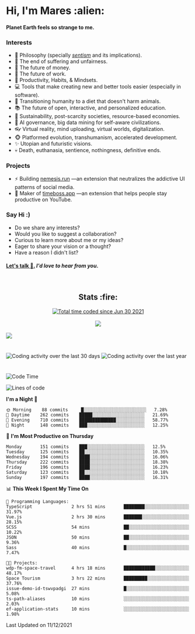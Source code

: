 <h1>Hi, I'm Mares :alien:</h1>

#### Planet Earth feels so strange to me.

### **Interests**

- 🌊 Philosophy (specially [_sentism_][sentismmedium] and its implications).
- 🎯 The end of suffering and unfairness.
- 💸 The future of money.
- 💼 The future of work.
- 🧠 Productivity, Habits, & Mindsets.
- 💻 Tools that make creating new and better tools easier (especially in software).
- 🥗 Transitioning humanity to a diet that doesn't harm animals.
- 📚 The future of open, interactive, and personalized education.
- 🌱 Sustainability, post-scarcity societies, resource-based economies.
- 🤖 AI governance, big data mining for self-aware civilizations.
- 👓 Virtual reality, mind uploading, virtual worlds, digitalization.
- 🐵 Platformed evolution, transhumanism, accelerated development.
- ✨ Utopian and futuristic visions.
- 💀 Death, euthanasia, sentience, nothingness, definitive ends.


### **Projects**

- ⚡ Building [nemesis.run](https://nemesis.run) —an extension that neutralizes the addictive UI patterns of social media.
- 💎 Maker of [timeboss.app](https://timeboss.app) —an extension that helps people stay productive on YouTube.


### **Say Hi :)**

- Do we share any interests?
- Would you like to suggest a collaboration?
- Curious to learn more about me or my ideas?
- Eager to share your vision or a thought?
- Have a reason I didn't list?

#### [Let's talk :wave:.](mailto:mareszhar@gmail.com) _I'd love to hear from you_.

[sentismmedium]: https://medium.com/@mareszhar/born-a-prisoner-a-reflection-about-life-its-struggles-and-a-plan-to-escape-d8566ce9b026

<br>

<h2 align="center">Stats :fire:</h2>

<div align="center">
  <a href="https://wakatime.com/@cfdc0e0d-4860-4b62-9ff0-cb659185525e">
    <img src="https://wakatime.com/badge/user/cfdc0e0d-4860-4b62-9ff0-cb659185525e.svg" alt="Total time coded since Jun 30 2021" />
  </a>
</div>

<br>

<div align="center">
  <img src="https://github-readme-streak-stats.herokuapp.com?user=mareszhar&theme=black-ice&hide_border=true&stroke=FFFFFF15&ring=DF8FFE&fire=DF8FFE&currStreakLabel=DF8FFE&background=1A232A&currStreakNum=86FFAB&dates=B1AAB3FF">
</div>

<!-- Add or remove this: &dates=B1AAB3FF at the end of the streak stats URL if they get bugged and aren't updating -->

<br>

<img src="https://activity-graph.herokuapp.com/graph?username=mareszhar&theme=nord&bg_color=00000000&color=979797&line=DF8FFE&point=00000000&area=true&hide_border=true">

<br>

<h1></h1>

<img src="https://wakatime.com/share/@mares/5df0ff02-9c79-41b4-b540-51dc9c65a57b.svg" alt="Coding activity over the last 30 days" />
<img src="https://wakatime.com/share/@mares/ea89ba71-f374-40af-930c-e0655909fe37.svg" alt="Coding activity over the last year" />

<h1></h1>

<!--START_SECTION:waka-->
![Code Time](http://img.shields.io/badge/Code%20Time-368%20hrs%205%20mins-blue)

![Lines of code](https://img.shields.io/badge/From%20Hello%20World%20I%27ve%20Written-116%20Thousand%20lines%20of%20code-blue)

**I'm a Night 🦉** 

```text
🌞 Morning    88 commits     █░░░░░░░░░░░░░░░░░░░░░░░░   7.28% 
🌆 Daytime    262 commits    █████░░░░░░░░░░░░░░░░░░░░   21.69% 
🌃 Evening    710 commits    ██████████████░░░░░░░░░░░   58.77% 
🌙 Night      148 commits    ███░░░░░░░░░░░░░░░░░░░░░░   12.25%

```
📅 **I'm Most Productive on Thursday** 

```text
Monday       151 commits    ███░░░░░░░░░░░░░░░░░░░░░░   12.5% 
Tuesday      125 commits    ██░░░░░░░░░░░░░░░░░░░░░░░   10.35% 
Wednesday    194 commits    ████░░░░░░░░░░░░░░░░░░░░░   16.06% 
Thursday     222 commits    ████░░░░░░░░░░░░░░░░░░░░░   18.38% 
Friday       196 commits    ████░░░░░░░░░░░░░░░░░░░░░   16.23% 
Saturday     123 commits    ██░░░░░░░░░░░░░░░░░░░░░░░   10.18% 
Sunday       197 commits    ████░░░░░░░░░░░░░░░░░░░░░   16.31%

```


📊 **This Week I Spent My Time On** 

```text
💬 Programming Languages: 
TypeScript               2 hrs 51 mins       ████████░░░░░░░░░░░░░░░░░   31.97% 
Vue.js                   2 hrs 30 mins       ███████░░░░░░░░░░░░░░░░░░   28.15% 
SCSS                     54 mins             ██░░░░░░░░░░░░░░░░░░░░░░░   10.22% 
JSON                     50 mins             ██░░░░░░░░░░░░░░░░░░░░░░░   9.36% 
Sass                     40 mins             █░░░░░░░░░░░░░░░░░░░░░░░░   7.47%

🐱‍💻 Projects: 
wdp-fm-space-travel      4 hrs 18 mins       ████████████░░░░░░░░░░░░░   48.17% 
Space Tourism            3 hrs 22 mins       █████████░░░░░░░░░░░░░░░░   37.76% 
issue-demo-id-tswvpadgi  27 mins             █░░░░░░░░░░░░░░░░░░░░░░░░   5.08% 
ts-path-aliases          10 mins             ░░░░░░░░░░░░░░░░░░░░░░░░░   2.03% 
ef-application-stats     10 mins             ░░░░░░░░░░░░░░░░░░░░░░░░░   1.98%

```


 Last Updated on 11/12/2021
<!--END_SECTION:waka-->
